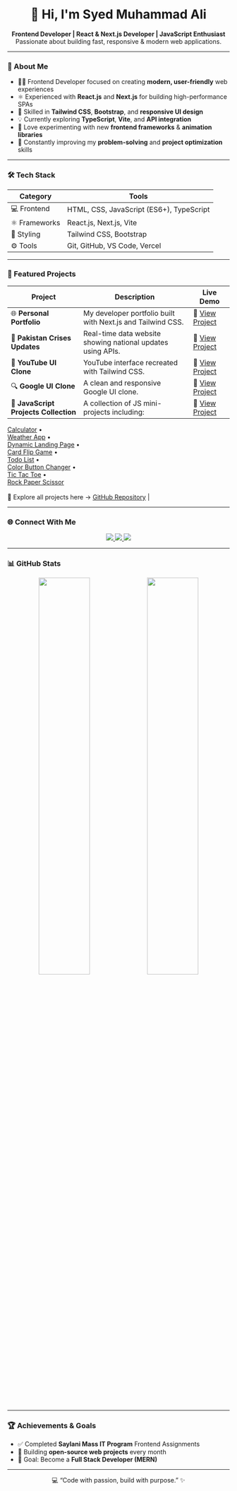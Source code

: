 <h1 align="center">👋 Hi, I'm Syed Muhammad Ali</h1>

<p align="center">
  <b>Frontend Developer | React & Next.js Developer | JavaScript Enthusiast</b>  
  <br/>
  Passionate about building fast, responsive & modern web applications.
</p>

---

### 🧠 About Me

- 👨‍💻 Frontend Developer focused on creating **modern, user-friendly** web experiences
- ⚛️ Experienced with **React.js** and **Next.js** for building high-performance SPAs
- 🎨 Skilled in **Tailwind CSS**, **Bootstrap**, and **responsive UI design**
- 💡 Currently exploring **TypeScript**, **Vite**, and **API integration**
- 🚀 Love experimenting with new **frontend frameworks** & **animation libraries**
- 🎯 Constantly improving my **problem-solving** and **project optimization** skills

---

### 🛠️ Tech Stack

<div align="center">

| Category      | Tools                                    |
| ------------- | ---------------------------------------- |
| 💻 Frontend   | HTML, CSS, JavaScript (ES6+), TypeScript |
| ⚛️ Frameworks | React.js, Next.js, Vite                  |
| 🎨 Styling    | Tailwind CSS, Bootstrap                  |
| ⚙️ Tools      | Git, GitHub, VS Code, Vercel             |

</div>

---

### 🚀 Featured Projects

| Project                               | Description                                                 | Live Demo                                                                                                |
| ------------------------------------- | ----------------------------------------------------------- | -------------------------------------------------------------------------------------------------------- |
| 🌐 **Personal Portfolio**             | My developer portfolio built with Next.js and Tailwind CSS. | 🔗 [View Project](https://ali-portfolio-nine.vercel.app/)                                                |
| 📰 **Pakistan Crises Updates**        | Real-time data website showing national updates using APIs. | 🔗 [View Project](https://pakistan-crises-updates.vercel.app/)                                           |
| 🎥 **YouTube UI Clone**               | YouTube interface recreated with Tailwind CSS.              | 🔗 [View Project](https://syed-muhammad-ali-git.github.io/Tailwind-Assignments/youtube-clone/index.html) |
| 🔍 **Google UI Clone**                | A clean and responsive Google UI clone.                     | 🔗 [View Project](https://youtube-google-ui-clone.netlify.app/google-ui/)                                |
| 🧮 **JavaScript Projects Collection** | A collection of JS mini-projects including:                 | 🔗 [View Project](https://syed-muhammad-ali-git.github.io/Javasscript-assignments/)                      |

[Calculator](https://syed-muhammad-ali-git.github.io/Javasscript-assignments/calculator/index.html) •  
 [Weather App](https://syed-muhammad-ali-git.github.io/Javasscript-assignments/weather-app/index.html) •  
 [Dynamic Landing Page](https://syed-muhammad-ali-git.github.io/Javasscript-assignments/dynamic-landing-page/index.html) •  
 [Card Flip Game](https://syed-muhammad-ali-git.github.io/Javasscript-assignments/card-flip-game/index.html) •  
 [Todo List](https://syed-muhammad-ali-git.github.io/Javasscript-assignments/todo%20list/index.html) •  
 [Color Button Changer](https://syed-muhammad-ali-git.github.io/Javasscript-assignments/colour_button_changer/index.html) •  
 [Tic Tac Toe](https://syed-muhammad-ali-git.github.io/Javasscript-assignments/tic-tac-toe/index.html) •  
 [Rock Paper Scissor](https://syed-muhammad-ali-git.github.io/Javasscript-assignments/rock-paper-scissor/index.html)  
 <br/>🔗 Explore all projects here → [GitHub Repository](https://github.com/Syed-Muhammad-Ali-git) |

---

### 🌐 Connect With Me

<p align="center">
  <a href="https://www.linkedin.com/in/syed-muhammed-ali-18669b2a1/">
    <img src="https://img.shields.io/badge/LinkedIn-blue?style=for-the-badge&logo=linkedin" />
  </a>
  <a href="https://ali-portfolio-nine.vercel.app/">
    <img src="https://img.shields.io/badge/Portfolio-black?style=for-the-badge&logo=vercel" />
  </a>
  <a href="https://github.com/Syed-Muhammad-Ali-git">
    <img src="https://img.shields.io/badge/GitHub-gray?style=for-the-badge&logo=github" />
  </a>
</p>

---

### 📊 GitHub Stats

<p align="center">
  <img width="48%" src="https://github-readme-stats.vercel.app/api?username=Syed-Muhammad-Ali-Git&show_icons=true&theme=tokyonight" />
  <img width="48%" src="https://github-readme-streak-stats.herokuapp.com/?user=Syed-Muhammad-Ali-Git&theme=tokyonight" />
</p>

---

### 🏆 Achievements & Goals

- ✅ Completed **Saylani Mass IT Program** Frontend Assignments
- 💪 Building **open-source web projects** every month
- 🎯 Goal: Become a **Full Stack Developer (MERN)**

---

<p align="center">💻 “Code with passion, build with purpose.” ✨</p>
